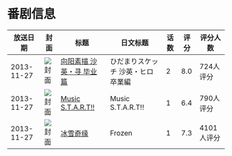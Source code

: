 # 番剧信息

|放送日期|封面|标题|日文标题|话数|评分|评分人数|
|---|---|---|---|---|---|---|
|2013-11-27|![封面](https://lain.bgm.tv/pic/cover/c/34/fb/82233_b1889.jpg)|[向阳素描 沙英・寻 毕业篇](https://bangumi.tv/subject/82233)|ひだまりスケッチ 沙英・ヒロ 卒業編|2|8.0|724人评分|
|2013-11-27|![封面](https://lain.bgm.tv/pic/cover/c/70/b4/84793_6B569.jpg)|[Music S.T.A.R.T!!](https://bangumi.tv/subject/84793)|Music S.T.A.R.T!!|1|6.4|790人评分|
|2013-11-27|![封面](https://lain.bgm.tv/pic/cover/c/4d/92/93044_7s3LU.jpg)|[冰雪奇缘](https://bangumi.tv/subject/93044)|Frozen|1|7.3|4101人评分|
